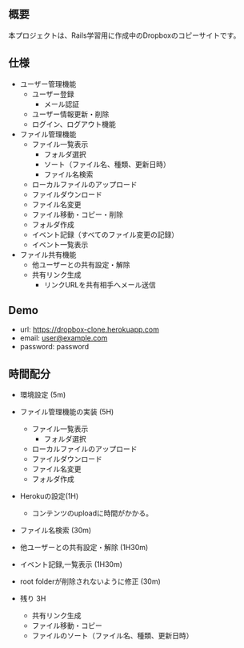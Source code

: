 ## 概要
本プロジェクトは、Rails学習用に作成中のDropboxのコピーサイトです。

## 仕様
* ユーザー管理機能
    * ユーザー登録
        * メール認証
    * ユーザー情報更新・削除
    * ログイン、ログアウト機能
* ファイル管理機能
    * ファイル一覧表示
        * フォルダ選択
        * ソート（ファイル名、種類、更新日時）
        * ファイル名検索
    * ローカルファイルのアップロード
    * ファイルダウンロード
    * ファイル名変更
    * ファイル移動・コピー・削除
    * フォルダ作成
    * イベント記録（すべてのファイル変更の記録）
    * イベント一覧表示
* ファイル共有機能
    * 他ユーザーとの共有設定・解除
    * 共有リンク生成
        * リンクURLを共有相手へメール送信

## Demo
 * url: https://dropbox-clone.herokuapp.com
 * email: user@example.com
 * password: password

## 時間配分

* 環境設定 (5m)
* ファイル管理機能の実装 (5H)
    * ファイル一覧表示
        * フォルダ選択
    * ローカルファイルのアップロード
    * ファイルダウンロード
    * ファイル名変更
    * フォルダ作成
* Herokuの設定(1H)
    * コンテンツのuploadに時間がかかる。
* ファイル名検索 (30m)
* 他ユーザーとの共有設定・解除 (1H30m)
* イベント記録,一覧表示 (1H30m)
* root folderが削除されないように修正 (30m)

* 残り 3H
    * 共有リンク生成
    * ファイル移動・コピー
    * ファイルのソート（ファイル名、種類、更新日時）
